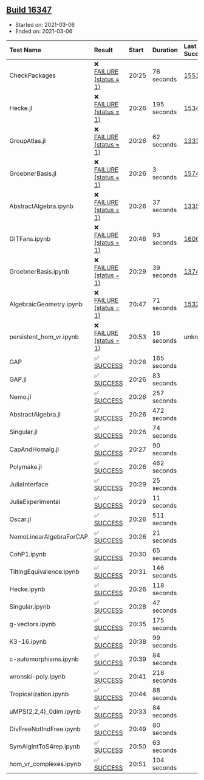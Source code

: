 ## [Build 16347](https://oscarci.mathematik.uni-kl.de/job/oscar/16347/)

* Started on: 2021-03-06
* Ended on: 2021-03-06

| Test Name    | Result | Start | Duration | Last Success | First Failure |
|:-------------|:-------|:------|:---------|:-------------|:--------------|
| CheckPackages | ❌ [FAILURE (status = 1)](https://oscarci.mathematik.uni-kl.de/job/oscar/16347/artifact/logs/build-16347/CheckPackages.log) | 20:25 | 76 seconds | [15514](https://oscarci.mathematik.uni-kl.de/job/oscar/15514/) | [15515](https://oscarci.mathematik.uni-kl.de/job/oscar/15515/) |
| Hecke.jl | ❌ [FAILURE (status = 1)](https://oscarci.mathematik.uni-kl.de/job/oscar/16347/artifact/logs/build-16347/Hecke.jl.log) | 20:26 | 195 seconds | [15344](https://oscarci.mathematik.uni-kl.de/job/oscar/15344/) | [15348](https://oscarci.mathematik.uni-kl.de/job/oscar/15348/) |
| GroupAtlas.jl | ❌ [FAILURE (status = 1)](https://oscarci.mathematik.uni-kl.de/job/oscar/16347/artifact/logs/build-16347/GroupAtlas.jl.log) | 20:26 | 62 seconds | [13311](https://oscarci.mathematik.uni-kl.de/job/oscar/13311/) | [13312](https://oscarci.mathematik.uni-kl.de/job/oscar/13312/) |
| GroebnerBasis.jl | ❌ [FAILURE (status = 1)](https://oscarci.mathematik.uni-kl.de/job/oscar/16347/artifact/logs/build-16347/GroebnerBasis.jl.log) | 20:26 | 3 seconds | [15745](https://oscarci.mathematik.uni-kl.de/job/oscar/15745/) | [15746](https://oscarci.mathematik.uni-kl.de/job/oscar/15746/) |
| AbstractAlgebra.ipynb | ❌ [FAILURE (status = 1)](https://oscarci.mathematik.uni-kl.de/job/oscar/16347/artifact/logs/build-16347/AbstractAlgebra.ipynb.log) | 20:26 | 37 seconds | [13355](https://oscarci.mathematik.uni-kl.de/job/oscar/13355/) | [13356](https://oscarci.mathematik.uni-kl.de/job/oscar/13356/) |
| GITFans.ipynb | ❌ [FAILURE (status = 1)](https://oscarci.mathematik.uni-kl.de/job/oscar/16347/artifact/logs/build-16347/GITFans.ipynb.log) | 20:46 | 93 seconds | [16068](https://oscarci.mathematik.uni-kl.de/job/oscar/16068/) | [16069](https://oscarci.mathematik.uni-kl.de/job/oscar/16069/) |
| GroebnerBasis.ipynb | ❌ [FAILURE (status = 1)](https://oscarci.mathematik.uni-kl.de/job/oscar/16347/artifact/logs/build-16347/GroebnerBasis.ipynb.log) | 20:29 | 39 seconds | [13748](https://oscarci.mathematik.uni-kl.de/job/oscar/13748/) | [13749](https://oscarci.mathematik.uni-kl.de/job/oscar/13749/) |
| AlgebraicGeometry.ipynb | ❌ [FAILURE (status = 1)](https://oscarci.mathematik.uni-kl.de/job/oscar/16347/artifact/logs/build-16347/AlgebraicGeometry.ipynb.log) | 20:47 | 71 seconds | [15322](https://oscarci.mathematik.uni-kl.de/job/oscar/15322/) | [15323](https://oscarci.mathematik.uni-kl.de/job/oscar/15323/) |
| persistent_hom_vr.ipynb | ❌ [FAILURE (status = 1)](https://oscarci.mathematik.uni-kl.de/job/oscar/16347/artifact/logs/build-16347/persistent_hom_vr.ipynb.log) | 20:53 | 16 seconds | unknown | unknown |
| GAP | ✅ [SUCCESS](https://oscarci.mathematik.uni-kl.de/job/oscar/16347/artifact/logs/build-16347/GAP.log) | 20:26 | 165 seconds |  |  |
| GAP.jl | ✅ [SUCCESS](https://oscarci.mathematik.uni-kl.de/job/oscar/16347/artifact/logs/build-16347/GAP.jl.log) | 20:26 | 83 seconds |  |  |
| Nemo.jl | ✅ [SUCCESS](https://oscarci.mathematik.uni-kl.de/job/oscar/16347/artifact/logs/build-16347/Nemo.jl.log) | 20:26 | 257 seconds |  |  |
| AbstractAlgebra.jl | ✅ [SUCCESS](https://oscarci.mathematik.uni-kl.de/job/oscar/16347/artifact/logs/build-16347/AbstractAlgebra.jl.log) | 20:26 | 472 seconds |  |  |
| Singular.jl | ✅ [SUCCESS](https://oscarci.mathematik.uni-kl.de/job/oscar/16347/artifact/logs/build-16347/Singular.jl.log) | 20:26 | 74 seconds |  |  |
| CapAndHomalg.jl | ✅ [SUCCESS](https://oscarci.mathematik.uni-kl.de/job/oscar/16347/artifact/logs/build-16347/CapAndHomalg.jl.log) | 20:27 | 90 seconds |  |  |
| Polymake.jl | ✅ [SUCCESS](https://oscarci.mathematik.uni-kl.de/job/oscar/16347/artifact/logs/build-16347/Polymake.jl.log) | 20:26 | 462 seconds |  |  |
| JuliaInterface | ✅ [SUCCESS](https://oscarci.mathematik.uni-kl.de/job/oscar/16347/artifact/logs/build-16347/JuliaInterface.log) | 20:29 | 25 seconds |  |  |
| JuliaExperimental | ✅ [SUCCESS](https://oscarci.mathematik.uni-kl.de/job/oscar/16347/artifact/logs/build-16347/JuliaExperimental.log) | 20:29 | 11 seconds |  |  |
| Oscar.jl | ✅ [SUCCESS](https://oscarci.mathematik.uni-kl.de/job/oscar/16347/artifact/logs/build-16347/Oscar.jl.log) | 20:26 | 511 seconds |  |  |
| NemoLinearAlgebraForCAP | ✅ [SUCCESS](https://oscarci.mathematik.uni-kl.de/job/oscar/16347/artifact/logs/build-16347/NemoLinearAlgebraForCAP.log) | 20:26 | 21 seconds |  |  |
| CohP1.ipynb | ✅ [SUCCESS](https://oscarci.mathematik.uni-kl.de/job/oscar/16347/artifact/logs/build-16347/CohP1.ipynb.log) | 20:30 | 65 seconds |  |  |
| TiltingEquivalence.ipynb | ✅ [SUCCESS](https://oscarci.mathematik.uni-kl.de/job/oscar/16347/artifact/logs/build-16347/TiltingEquivalence.ipynb.log) | 20:31 | 146 seconds |  |  |
| Hecke.ipynb | ✅ [SUCCESS](https://oscarci.mathematik.uni-kl.de/job/oscar/16347/artifact/logs/build-16347/Hecke.ipynb.log) | 20:26 | 118 seconds |  |  |
| Singular.ipynb | ✅ [SUCCESS](https://oscarci.mathematik.uni-kl.de/job/oscar/16347/artifact/logs/build-16347/Singular.ipynb.log) | 20:28 | 47 seconds |  |  |
| g-vectors.ipynb | ✅ [SUCCESS](https://oscarci.mathematik.uni-kl.de/job/oscar/16347/artifact/logs/build-16347/g-vectors.ipynb.log) | 20:35 | 175 seconds |  |  |
| K3-16.ipynb | ✅ [SUCCESS](https://oscarci.mathematik.uni-kl.de/job/oscar/16347/artifact/logs/build-16347/K3-16.ipynb.log) | 20:38 | 99 seconds |  |  |
| c-automorphisms.ipynb | ✅ [SUCCESS](https://oscarci.mathematik.uni-kl.de/job/oscar/16347/artifact/logs/build-16347/c-automorphisms.ipynb.log) | 20:39 | 84 seconds |  |  |
| wronski-poly.ipynb | ✅ [SUCCESS](https://oscarci.mathematik.uni-kl.de/job/oscar/16347/artifact/logs/build-16347/wronski-poly.ipynb.log) | 20:41 | 218 seconds |  |  |
| Tropicalization.ipynb | ✅ [SUCCESS](https://oscarci.mathematik.uni-kl.de/job/oscar/16347/artifact/logs/build-16347/Tropicalization.ipynb.log) | 20:44 | 88 seconds |  |  |
| uMPS(2,2,4)_0dim.ipynb | ✅ [SUCCESS](https://oscarci.mathematik.uni-kl.de/job/oscar/16347/artifact/logs/build-16347/uMPS-2-2-4-_0dim.ipynb.log) | 20:33 | 84 seconds |  |  |
| DivFreeNotIndFree.ipynb | ✅ [SUCCESS](https://oscarci.mathematik.uni-kl.de/job/oscar/16347/artifact/logs/build-16347/DivFreeNotIndFree.ipynb.log) | 20:49 | 80 seconds |  |  |
| SymAlgIntToS4rep.ipynb | ✅ [SUCCESS](https://oscarci.mathematik.uni-kl.de/job/oscar/16347/artifact/logs/build-16347/SymAlgIntToS4rep.ipynb.log) | 20:50 | 63 seconds |  |  |
| hom_vr_complexes.ipynb | ✅ [SUCCESS](https://oscarci.mathematik.uni-kl.de/job/oscar/16347/artifact/logs/build-16347/hom_vr_complexes.ipynb.log) | 20:51 | 104 seconds |  |  |
